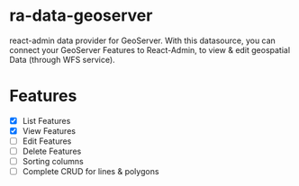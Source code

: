 # ra-data-geoserver

react-admin data provider for GeoServer. With this datasource, you can connect your GeoServer Features to React-Admin, to view & edit geospatial Data (through WFS service).

# Features

-   [x] List Features
-   [x] View Features
-   [ ] Edit Features
-   [ ] Delete Features
-   [ ] Sorting columns
-   [ ] Complete CRUD for lines & polygons
